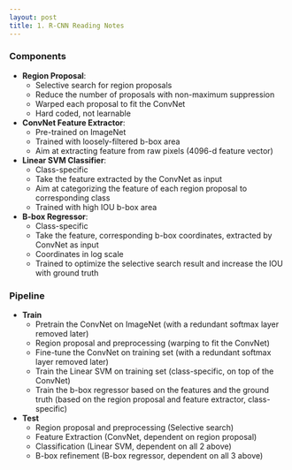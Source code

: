 ```yaml
---
layout: post
title: 1. R-CNN Reading Notes
---
```


### Components
+ **Region Proposal**:
  + Selective search for region proposals
  + Reduce the number of proposals with non-maximum suppression
  + Warped each proposal to fit the ConvNet
  + Hard coded, not learnable
+ **ConvNet Feature Extractor**:
  + Pre-trained on ImageNet
  + Trained with loosely-filtered b-box area
  + Aim at extracting feature from raw pixels (4096-d feature vector)
+ **Linear SVM Classifier**:
  + Class-specific
  + Take the feature extracted by the ConvNet as input
  + Aim at categorizing the feature of each region proposal to corresponding class
  + Trained with high IOU b-box area
+ **B-box Regressor**:
  + Class-specific
  + Take the feature, corresponding b-box coordinates, extracted by ConvNet as input
  + Coordinates in log scale
  + Trained to optimize the selective search result and increase the IOU with ground truth

### Pipeline
+ **Train**
  + Pretrain the ConvNet on ImageNet (with a redundant softmax layer removed later)
  + Region proposal and preprocessing (warping to fit the ConvNet)
  + Fine-tune the ConvNet on training set (with a redundant softmax layer removed later)
  + Train the Linear SVM on training set (class-specific, on top of the ConvNet)
  + Train the b-box regressor based on the features and the ground truth (based on the region proposal and feature extractor, class-specific)
+ **Test**
  + Region proposal and preprocessing (Selective search)
  + Feature Extraction (ConvNet, dependent on region proposal)
  + Classification (Linear SVM, dependent on all 2 above)
  + B-box refinement (B-box regressor, dependent on all 3 above)
